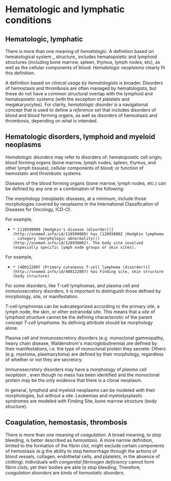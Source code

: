 # Hematologic and lymphatic conditions

## Hematologic, lymphatic

There is more than one meaning of  _hematologic_. A definition based on hematological system _ structure_ includes hematopoietic and lymphoid structures (including bone marrow, spleen, thymus, lymph nodes, etc), as well as the cellular components of blood.  _Hematologic neoplasms_ clearly fit this definition.

A definition based on  _clinical usage by hematologists_ is broader. Disorders of hemostasis and thrombosis are often managed by hematologists, but these do not have a common structural overlap with the lymphoid and hematopoietic systems (with the exception of platelets and megakaryocytes). For clarity,  _hematologic disorder_ is a navigational concept that is used to define a  _reference set_ that includes disorders of blood and blood forming organs, as well as disorders of hemostasis and thrombosis, depending on what is intended.

## Hematologic disorders, lymphoid and myeloid neoplasms

 _Hematologic disorders_ may refer to disorders of: hematopoietic cell origin; blood forming organs (bone marrow, lymph nodes, spleen, thymus, and other lymph tissues); cellular components of blood; or function of hemostatic and thrombotic systems.

Diseases of the blood forming organs (bone marrow, lymph nodes, etc.) can be defined by any one or a combination of the following:

The morphology (neoplastic diseases, at a minimum, include those morphologies covered by neoplasms in the International Classification of Diseases for Oncology, ICD-O).

For example,

  *     * [118599009 |Hodgkin's disease (disorder)|](http://snomed.info/id/118599009) has [128930002 |Hodgkin lymphoma - category (morphologic abnormality)|](http://snomed.info/id/128930002). The body site involved (especially specific lymph node groups or skin sites).

For example,

  *     * [400122007 |Primary cutaneous T-cell lymphoma (disorder)|](http://snomed.info/id/400122007) has Finding site, skin structure (body structure)

For some disorders, like T-cell lymphomas, and plasma cell and immunosecretory disorders, it is important to distinguish those defined by morphology, site, or manifestation.

T-cell lymphomas can be subcategorized according to the primary site, a lymph node, the skin, or other extranodal site. This means that a  _site_ of lymphoid structure cannot be the defining characteristic of the parent concept  _T-cell lymphoma_. Its defining attribute should be morphology alone.

Plasma cell and immunosecretory disorders (e.g. monoclonal gammopathy, heavy chain disease, Waldenstrom's macroglobulinemia) are defined by their manifestations, i.e. the type of monoclonal protein they secrete. Others (e.g. myeloma, plasmacytoma) are defined by their morphology, regardless of whether or not they are secretory.

Immunosecretory disorders may have a morphology of  _plasma cell neoplasm_ , even though no mass has been identified and the monoclonal protein may be the only evidence that there is a clonal neoplasm.

In general, lymphoid and myeloid neoplasms can be modeled with their morphologies, but without a site. Leukemias and myelodysplastic syndromes are modeled with Finding Site, bone marrow structure (body structure). 

## Coagulation, hemostasis, thrombosis

There is more than one meaning of  _coagulation_. A broad meaning, to stop bleeding, is better described as  _hemostasis_. A more narrow definition, limited to the formation of the fibrin clot, might exclude certain components of hemostasis (e.g the ability to stop hemorrhage through the actions of blood vessels, collagen, endothelial cells, and platelets, in the absence of clotting). Individuals with  _congenital fibrinogen deficiency_ cannot form fibrin clots, yet their bodies are able to stop bleeding. Therefore,  _coagulation disorders_ are kinds of  _hemostatic disorders_.
